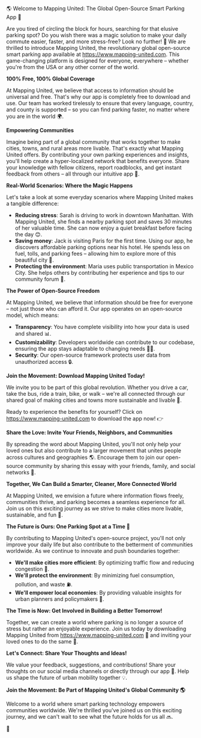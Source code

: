 🌎 Welcome to Mapping United: The Global Open-Source Smart Parking App 🚗

Are you tired of circling the block for hours, searching for that elusive parking spot? Do you wish there was a magic solution to make your daily commute easier, faster, and more stress-free? Look no further! 🤩 We are thrilled to introduce Mapping United, the revolutionary global open-source smart parking app available at https://www.mapping-united.com. This game-changing platform is designed for everyone, everywhere – whether you're from the USA or any other corner of the world.

**100% Free, 100% Global Coverage**

At Mapping United, we believe that access to information should be universal and free. That's why our app is completely free to download and use. Our team has worked tirelessly to ensure that every language, country, and county is supported – so you can find parking faster, no matter where you are in the world 🌍.

**Empowering Communities**

Imagine being part of a global community that works together to make cities, towns, and rural areas more livable. That's exactly what Mapping United offers. By contributing your own parking experiences and insights, you'll help create a hyper-localized network that benefits everyone. Share your knowledge with fellow citizens, report roadblocks, and get instant feedback from others – all through our intuitive app 🤝.

**Real-World Scenarios: Where the Magic Happens**

Let's take a look at some everyday scenarios where Mapping United makes a tangible difference:

*   **Reducing stress**: Sarah is driving to work in downtown Manhattan. With Mapping United, she finds a nearby parking spot and saves 30 minutes of her valuable time. She can now enjoy a quiet breakfast before facing the day 😊.
*   **Saving money**: Jack is visiting Paris for the first time. Using our app, he discovers affordable parking options near his hotel. He spends less on fuel, tolls, and parking fees – allowing him to explore more of this beautiful city 💸.
*   **Protecting the environment**: Maria uses public transportation in Mexico City. She helps others by contributing her experience and tips to our community forum 🌟.

**The Power of Open-Source Freedom**

At Mapping United, we believe that information should be free for everyone – not just those who can afford it. Our app operates on an open-source model, which means:

*   **Transparency**: You have complete visibility into how your data is used and shared 📊.
*   **Customizability**: Developers worldwide can contribute to our codebase, ensuring the app stays adaptable to changing needs 👨‍💻.
*   **Security**: Our open-source framework protects user data from unauthorized access 🔒.

**Join the Movement: Download Mapping United Today!**

We invite you to be part of this global revolution. Whether you drive a car, take the bus, ride a train, bike, or walk – we're all connected through our shared goal of making cities and towns more sustainable and livable 🌈.

Ready to experience the benefits for yourself? Click on https://www.mapping-united.com to download the app now! 👉

**Share the Love: Invite Your Friends, Neighbors, and Communities**

By spreading the word about Mapping United, you'll not only help your loved ones but also contribute to a larger movement that unites people across cultures and geographies 🌎. Encourage them to join our open-source community by sharing this essay with your friends, family, and social networks 📱.

**Together, We Can Build a Smarter, Cleaner, More Connected World**

At Mapping United, we envision a future where information flows freely, communities thrive, and parking becomes a seamless experience for all. Join us on this exciting journey as we strive to make cities more livable, sustainable, and fun 🎉.

**The Future is Ours: One Parking Spot at a Time 💪**

By contributing to Mapping United's open-source project, you'll not only improve your daily life but also contribute to the betterment of communities worldwide. As we continue to innovate and push boundaries together:

*   **We'll make cities more efficient**: By optimizing traffic flow and reducing congestion 🚗.
*   **We'll protect the environment**: By minimizing fuel consumption, pollution, and waste ⛽️.
*   **We'll empower local economies**: By providing valuable insights for urban planners and policymakers 💸.

**The Time is Now: Get Involved in Building a Better Tomorrow!**

Together, we can create a world where parking is no longer a source of stress but rather an enjoyable experience. Join us today by downloading Mapping United from https://www.mapping-united.com 📲 and inviting your loved ones to do the same 🤝.

**Let's Connect: Share Your Thoughts and Ideas!**

We value your feedback, suggestions, and contributions! Share your thoughts on our social media channels or directly through our app 📱. Help us shape the future of urban mobility together 💡.

**Join the Movement: Be Part of Mapping United's Global Community 🌎**

Welcome to a world where smart parking technology empowers communities worldwide. We're thrilled you've joined us on this exciting journey, and we can't wait to see what the future holds for us all 🔜.

🚀